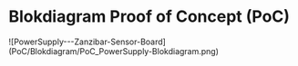 # Blokdiagram Proof of Concept (PoC)
![PowerSupply---Zanzibar-Sensor-Board] (PoC/Blokdiagram/PoC_PowerSupply-Blokdiagram.png)
